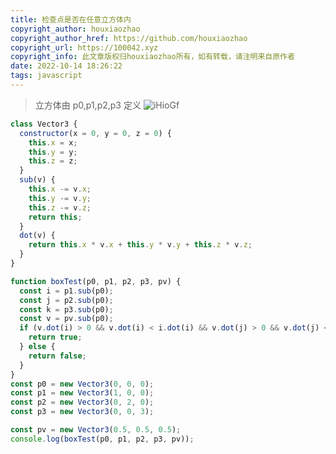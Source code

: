 ```yaml
---
title: 检查点是否在任意立方体内
copyright_author: houxiaozhao
copyright_author_href: https://github.com/houxiaozhao
copyright_url: https://100042.xyz
copyright_info: 此文章版权归houxiaozhao所有，如有转载，请注明来自原作者
date: 2022-10-14 18:26:22
tags: javascript
---
```


> 立方体由 p0,p1,p2,p3 定义
> ![iHioGf](https://cdn.jsdelivr.net/gh/houxiaozhao/imageLibrary@master/uPic/2022/10/14/iHioGf.png)

```javascript
class Vector3 {
  constructor(x = 0, y = 0, z = 0) {
    this.x = x;
    this.y = y;
    this.z = z;
  }
  sub(v) {
    this.x -= v.x;
    this.y -= v.y;
    this.z -= v.z;
    return this;
  }
  dot(v) {
    return this.x * v.x + this.y * v.y + this.z * v.z;
  }
}

function boxTest(p0, p1, p2, p3, pv) {
  const i = p1.sub(p0);
  const j = p2.sub(p0);
  const k = p3.sub(p0);
  const v = pv.sub(p0);
  if (v.dot(i) > 0 && v.dot(i) < i.dot(i) && v.dot(j) > 0 && v.dot(j) < j.dot(j) && v.dot(k) > 0 && v.dot(k) < k.dot(k)) {
    return true;
  } else {
    return false;
  }
}
const p0 = new Vector3(0, 0, 0);
const p1 = new Vector3(1, 0, 0);
const p2 = new Vector3(0, 2, 0);
const p3 = new Vector3(0, 0, 3);

const pv = new Vector3(0.5, 0.5, 0.5);
console.log(boxTest(p0, p1, p2, p3, pv));
```
